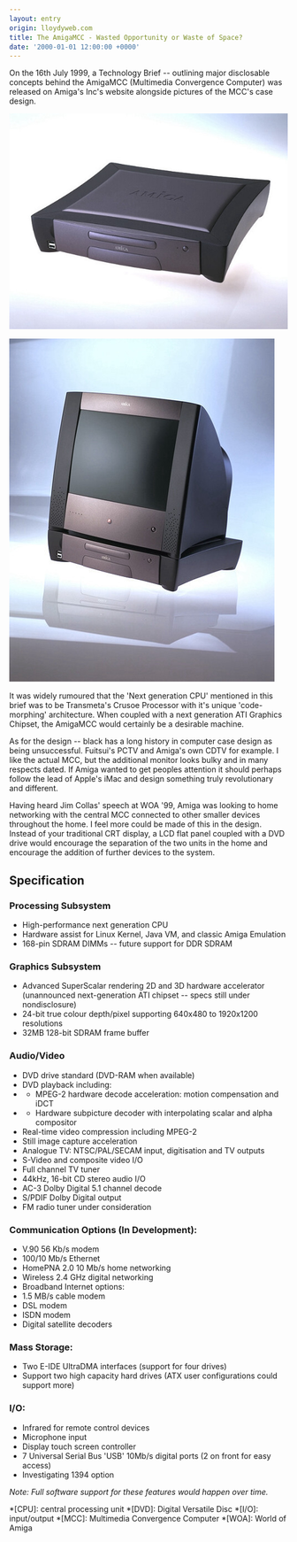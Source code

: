 ```yaml
---
layout: entry
origin: lloydyweb.com
title: The AmigaMCC - Wasted Opportunity or Waste of Space?
date: '2000-01-01 12:00:00 +0000'
---
```

On the 16th July 1999, a Technology Brief -- outlining major disclosable concepts behind the AmigaMCC (Multimedia Convergence Computer) was released on Amiga's Inc's website alongside pictures of the MCC's case design.

![Industrial design prototype of the Amiga MCC](/assets/images/2000/01/amiga_mcc_1.jpg)

![Industrial design prototype of the Amiga MCC](/assets/images/2000/01/amiga_mcc_2.jpg)

It was widely rumoured that the 'Next generation CPU' mentioned in this brief was to be Transmeta's Crusoe Processor with it's unique 'code-morphing' architecture. When coupled with a next generation ATI Graphics Chipset, the AmigaMCC would certainly be a desirable machine.

As for the design -- black has a long history in computer case design as being unsuccessful. Fuitsui's PCTV and Amiga's own CDTV for example. I like the actual MCC, but the additional monitor looks bulky and in many respects dated. If Amiga wanted to get peoples attention it should perhaps follow the lead of Apple's iMac and design something truly revolutionary and different.

Having heard Jim Collas' speech at WOA '99, Amiga was looking to home networking with the central MCC connected to other smaller devices throughout the home. I feel more could be made of this in the design. Instead of your traditional CRT display, a LCD flat panel coupled with a DVD drive would encourage the separation of the two units in the home and encourage the addition of further devices to the system.

## Specification
### Processing Subsystem
* High-performance next generation CPU
* Hardware assist for Linux Kernel, Java VM, and classic Amiga Emulation
* 168-pin SDRAM DIMMs -- future support for DDR SDRAM

### Graphics Subsystem
* Advanced SuperScalar rendering 2D and 3D hardware accelerator (unannounced next-generation ATI chipset -- specs still under nondisclosure)
* 24-bit true colour depth/pixel supporting 640x480 to 1920x1200 resolutions
* 32MB 128-bit SDRAM frame buffer

### Audio/Video
* DVD drive standard (DVD-RAM when available)
* DVD playback including:
* * MPEG-2 hardware decode acceleration: motion compensation and iDCT
* * Hardware subpicture decoder with interpolating scalar and alpha compositor
* Real-time video compression including MPEG-2
* Still image capture acceleration
* Analogue TV: NTSC/PAL/SECAM input, digitisation and TV outputs
* S-Video and composite video I/O
* Full channel TV tuner
* 44kHz, 16-bit CD stereo audio I/O
* AC-3 Dolby Digital 5.1 channel decode
* S/PDIF Dolby Digital output
* FM radio tuner under consideration

### Communication Options (In Development):
* V.90 56 Kb/s modem
* 100/10 Mb/s Ethernet
* HomePNA 2.0 10 Mb/s home networking
* Wireless 2.4 GHz digital networking
* Broadband Internet options:
* 1.5 MB/s cable modem
* DSL modem
* ISDN modem
* Digital satellite decoders

### Mass Storage:
* Two E-IDE UltraDMA interfaces (support for four drives)
* Support two high capacity hard drives (ATX user configurations could support more)

### I/O:
* Infrared for remote control devices
* Microphone input
* Display touch screen controller
* 7 Universal Serial Bus 'USB' 10Mb/s digital ports (2 on front for easy access)
* Investigating 1394 option

_Note: Full software support for these features would happen over time._

*[CPU]: central processing unit
*[DVD]: Digital Versatile Disc
*[I/O]: input/output
*[MCC]: Multimedia Convergence Computer
*[WOA]: World of Amiga